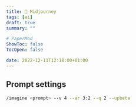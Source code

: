 ```yaml
---
title: 🧬 Midjourney
tags: [ai]
draft: true
summary: ""

# PaperMod
ShowToc: false
TocOpen: false

date: 2022-12-11T12:18:00+01:00
---
```




## Prompt settings

```bash
/imagine <prompt> --v 4 --ar 3:2 --q 2 --upbeta
```

